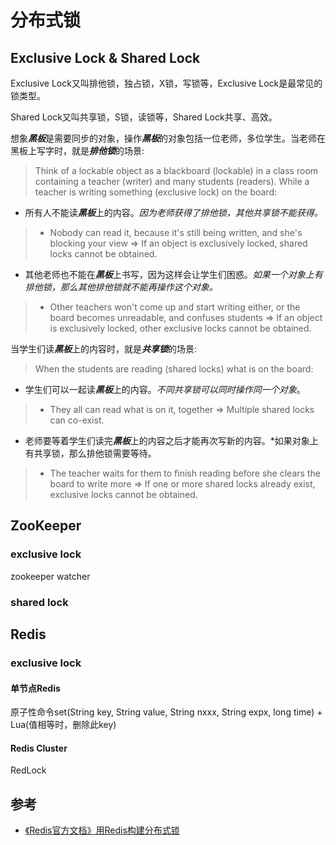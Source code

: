 # 分布式锁

## Exclusive Lock & Shared Lock
Exclusive Lock又叫排他锁，独占锁，X锁，写锁等，Exclusive Lock是最常见的锁类型。

Shared Lock又叫共享锁，S锁，读锁等，Shared Lock共享、高效。

想象***黑板***是需要同步的对象，操作***黑板***的对象包括一位老师，多位学生。当老师在黑板上写字时，就是***排他锁***的场景:
>Think of a lockable object as a blackboard (lockable) in a class room containing a teacher (writer) and many students (readers).
While a teacher is writing something (exclusive lock) on the board:
- 所有人不能读***黑板***上的内容。*因为老师获得了排他锁，其他共享锁不能获得。*
>- Nobody can read it, because it's still being written, and she's blocking your view => If an object is exclusively locked, shared locks cannot be obtained.
- 其他老师也不能在***黑板***上书写，因为这样会让学生们困惑。*如果一个对象上有排他锁，那么其他排他锁就不能再操作这个对象。*
>- Other teachers won't come up and start writing either, or the board becomes unreadable, and confuses students => If an object is exclusively locked, other exclusive locks cannot be obtained.

当学生们读***黑板***上的内容时，就是***共享锁***的场景:
>When the students are reading (shared locks) what is on the board:

- 学生们可以一起读***黑板***上的内容。*不同共享锁可以同时操作同一个对象*。
>- They all can read what is on it, together => Multiple shared locks can co-exist.
- 老师要等着学生们读完***黑板***上的内容之后才能再次写新的内容。*如果对象上有共享锁，那么排他锁需要等待。
>- The teacher waits for them to finish reading before she clears the board to write more => If one or more shared locks already exist, exclusive locks cannot be obtained.

## ZooKeeper
### exclusive lock
zookeeper watcher
### shared lock

## Redis
### exclusive lock
#### 单节点Redis
原子性命令set(String key, String value, String nxxx, String expx, long time) + Lua(值相等时，删除此key)
#### Redis Cluster
RedLock





## 参考
- [《Redis官方文档》用Redis构建分布式锁](http://ifeve.com/redis-lock/)


